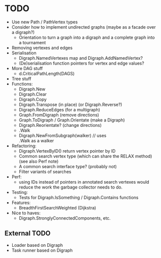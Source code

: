 # TODO

* Use new Path / PathVertex types
* Consider how to implement undirected graphs
  (maybe as a facade over a  digraph?)
  + Orientation to turn a graph into a digraph and a complete graph into a 
    tournament
* Removing vertexes and edges
* Serialisation
  + Digraph.NamedVertexes map and Digraph.AddNamedVertex?
  + (De)serialisation function pointers for vertex and edge values?
* More DAG stuff
  + d.CriticalPathLength(DAGS)
* Tree stuff
* Functions:
  + Digraph.New
  + Digraph.Clear
  + Digraph.Copy
  + Digraph.Transpose (in place) (or Digraph.Reverse?)
  + Digraph.ReduceEdges (for a multigraph)
  + Graph.FromDigraph (remove directions)
  + Graph.ToDigraph / Graph.Orientate (make a Digraph)
  + Digraph.Reorientate? (change directions)
  + <Search>.Walk
  + Digraph.NewFromSubgraph(walker) // uses <Search>.Walk as a walker
* Refactoring:
  + Digraph.VertexByID() return vertex pointer by ID
  + Common search vertex type (which can share the RELAX method) (see also 
    Perf note)
  + A common search interface type? (probably not)
  + Filter variants of searches
* Perf:
  + using IDs instead of pointers in annotated search vertexes would reduce 
    the work the garbage collector needs to do.
* Testing:
  + Tests for Digraph.IsSomething / Digraph.Contains functions
* Features:
  + BreadthFirstSearchWeighted (Dijkstra)
* Nice to haves:
  + Digraph.StronglyConnectedComponents, etc.

## External TODO

* Loader based on Digraph
* Task runner based on Digraph
